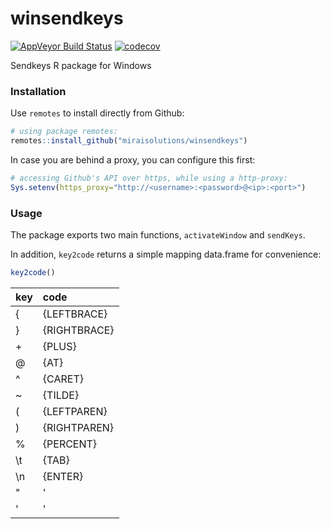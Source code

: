 # winsendkeys

[![AppVeyor Build Status](https://ci.appveyor.com/api/projects/status/github/miraisolutions/winsendkeys?branch=master&svg=true)](https://ci.appveyor.com/project/RolandASc/winsendkeys)
[![codecov](https://codecov.io/gh/miraisolutions/winsendkeys/branch/master/graph/badge.svg)](https://codecov.io/gh/miraisolutions/winsendkeys)

Sendkeys R package for Windows

### Installation

Use `remotes` to install directly from Github:
```r
# using package remotes:
remotes::install_github("miraisolutions/winsendkeys")
```

In case you are behind a proxy, you can configure this first:
```r
# accessing Github's API over https, while using a http-proxy:
Sys.setenv(https_proxy="http://<username>:<password>@<ip>:<port>")
```

### Usage

The package exports two main functions, `activateWindow` and `sendKeys`.

In addition, `key2code` returns a simple mapping data.frame for convenience:
```r
key2code()
```

|key |code         |
|:---|:------------|
|{   |{LEFTBRACE}  |
|}   |{RIGHTBRACE} |
|+   |{PLUS}       |
|@   |{AT}         |
|^   |{CARET}      |
|~   |{TILDE}      |
|(   |{LEFTPAREN}  |
|)   |{RIGHTPAREN} |
|%   |{PERCENT}    |
|\\t |{TAB}        |
|\\n |{ENTER}      |
|"   |'            |
|'   |'            |
